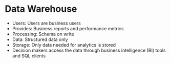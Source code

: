
# Data Warehouse
- Users: Users are business users
- Provides: Business reports and performance metrics
- Processing: Schema on write
- Data: Structured data only
- Storage: Only data needed for analytics is stored
- Decision makers access the data through business intelligence (BI) tools and SQL clients